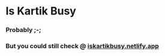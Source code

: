 # Is Kartik Busy

### Probably ;-;

### But you could still check @ [iskartikbusy.netlify.app](https://wwww.iskartikbusy.netlify.app)
